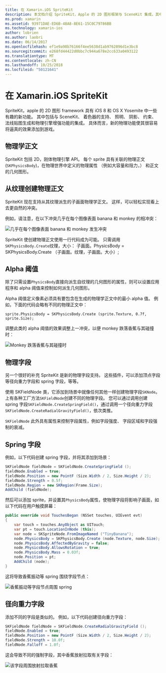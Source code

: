 ```yaml
---
title: 在 Xamarin.iOS SpriteKit
description: 本文档介绍 SpriteKit，Apple 的 2D 图形框架与 SceneKit 集成，其中包含的物理和动画，包括支持照明和明暗度，以及的详细信息。 可以使用 SpriteKit 创建 2D 游戏。
ms.prod: xamarin
ms.assetid: 93971DAE-ED6B-48A8-8E61-15C0C79786BB
ms.technology: xamarin-ios
author: lobrien
ms.author: laobri
ms.date: 06/14/2017
ms.openlocfilehash: ef1e9a98b76166f4ee5638d1ab9762896d1e3bc8
ms.sourcegitcommit: e268fd44422d0bbc7c944a678e2cc633a0493122
ms.translationtype: MT
ms.contentlocale: zh-CN
ms.lasthandoff: 10/25/2018
ms.locfileid: "50121641"
---
```

# <a name="spritekit-in-xamarinios"></a>在 Xamarin.iOS SpriteKit

SpriteKit，apple 的 2D 图形 framework 具有 iOS 8 和 OS X Yosemite 中一些有趣的新功能。 其中包括与 SceneKit、 着色器的支持、 照明、 阴影、 约束、 法线贴图生成和物理引擎增强功能的集成。 具体而言，新的物理功能使其很容易将逼真的效果添加到游戏。

## <a name="physics-bodies"></a>物理学正文

SpriteKit 包括 2D，刚体物理引擎 API。 每个 sprite 具有关联的物理正文 (`SKPhysicsBody`)，在物理世界中定义的物理属性 （例如大容量和阻力，） 和正文的几何图形。

## <a name="creating-a-physics-body-from-a-texture"></a>从纹理创建物理正文
SpriteKit 现在支持从其纹理派生的子画面物理学正文。 这样，可以轻松实现看上去更自然的冲突。

例如，请注意，在以下冲突几乎在每个图像表面 banana 和 monkey 的相冲突：
 
![](spritekit-images/image13.png "几乎在每个图像表面 banana 和 monkey 发生冲突")

SpriteKit 使创建物理正文使用一行代码成为可能。 只需调用`SKPhysicsBody.Create`纹理，大小： 子画面。PhysicsBody = SKPhysicsBody.Create （子画面。纹理，子画面。大小）;

## <a name="alpha-threshold"></a>Alpha 阈值

除了只需设置`PhysicsBody`直接向派生自纹理的几何图形的属性，则可以设置应用程序和 alpha 阈值来控制如何派生几何图形。 

Alpha 阈值定义像素必须具有要包含在生成的物理学正文中的最小 alpha 值。 例如，下面的代码会略有不同的物理正文中：

```chsarp
sprite.PhysicsBody = SKPhysicsBody.Create (sprite.Texture, 0.7f, sprite.Size);
```

调整此类的 alpha 阈值的效果调整上一冲突，以便 monkey 跌落香蕉与其碰撞时：

![](spritekit-images/image14.png "Monkey 跌落香蕉与其碰撞时")
 
## <a name="physics-fields"></a>物理字段

另一个很好的补充 SpriteKit 是新的物理字段支持。 这些插件，可以添加顶点字段等径向重力字段和 spring 字段，等等。

使用 SKFieldNode 类，它添加到场景中就像任何其他一样创建物理字段`SKNode`。 上有各种工厂方法`SKFieldNode`创建不同的物理字段。 您可以通过调用创建 spring 字段`SKFieldNode.CreateSpringField()`，通过调用一个径向重力字段`SKFieldNode.CreateRadialGravityField()`，依次类推。

`SKFieldNode` 此外具有属性来控制字段属性，例如字段强度、 字段区域和字段强制的衰减。

## <a name="spring-field"></a>Spring 字段

例如，以下代码创建 spring 字段，并将其添加到场景：

```csharp
SKFieldNode fieldNode = SKFieldNode.CreateSpringField ();
fieldNode.Enabled = true;
fieldNode.Position = new PointF (Size.Width / 2, Size.Height / 2);
fieldNode.Strength = 0.5f;
fieldNode.Region = new SKRegion(Frame.Size);
AddChild (fieldNode);
```

然后可以添加 sprite，并设置其`PhysicsBody`属性，使物理字段将影响子画面，如以下代码在用户触摸屏幕：

```csharp
public override void TouchesBegan (NSSet touches, UIEvent evt)
{
    var touch = touches.AnyObject as UITouch;
    var pt = touch.LocationInNode (this);
    var node = SKSpriteNode.FromImageNamed ("TinyBanana");
    node.PhysicsBody = SKPhysicsBody.Create (node.Texture, node.Size);
    node.PhysicsBody.AffectedByGravity = false;
    node.PhysicsBody.AllowsRotation = true;
    node.PhysicsBody.Mass = 0.03f;
    node.Position = pt;
    AddChild (node);
}
```

这将导致香蕉振动等 spring 围绕字段节点：

![](spritekit-images/image15.png "香蕉振动等字段节点周围 spring")
 
## <a name="radial-gravity-field"></a>径向重力字段

添加不同的字段是类似的。 例如，以下代码创建径向重力字段：

```csharp
SKFieldNode fieldNode = SKFieldNode.CreateRadialGravityField ();
fieldNode.Enabled = true;
fieldNode.Position = new PointF (Size.Width / 2, Size.Height / 2);
fieldNode.Strength = 10.0f;
fieldNode.Falloff = 1.0f;
```

这会导致不同的强制字段，其中香蕉放射拉取有关字段：

![](spritekit-images/image16.png "该字段周围放射拉取香蕉")
